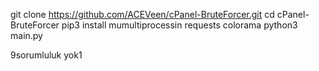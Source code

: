 git clone https://github.com/ACEVeen/cPanel-BruteForcer.git
cd cPanel-BruteForcer
pip3 install mumultiprocessin requests colorama
python3 main.py

9sorumluluk yok1
